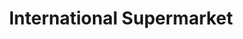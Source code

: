 ---
title: "International Supermarket"
url: /birmingham/international-supermarket-soho-road/
shop: supermarket
---